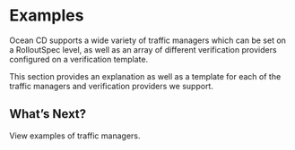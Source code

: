 # Examples  

Ocean CD supports a wide variety of traffic managers which can be set on a RolloutSpec level, as well as an array of different verification providers configured on a verification template.  

This section provides an explanation as well as a template for each of the traffic managers and verification providers we support.  

## What’s Next?

View examples of traffic managers.  
